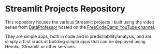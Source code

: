 # Streamlit Projects Repository

This repository houses the various Streamlit projects I built using the video series from [DataProfessor](https://www.youtube.com/channel/UCV8e2g4IWQqK71bbzGDEI4Q) hosted on the [FreeCodeCamp YouTube channel](https://www.youtube.com/channel/UC8butISFwT-Wl7EV0hUK0BQ).

They are simple apps, both in code and in predictiability/analysis, and are simply a first crack at building simple apps that can be deployed using Heroku, Streamlit or other services.
